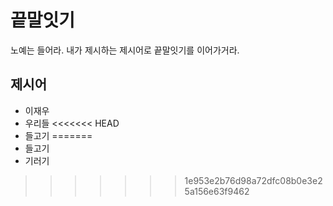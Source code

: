 # 끝말잇기
노예는 들어라. 내가 제시하는 제시어로 끝말잇기를 이어가거라.

## 제시어
- 이재우
- 우리들
<<<<<<< HEAD
- 들고기
=======
- 들고기
- 기러기
>>>>>>> 1e953e2b76d98a72dfc08b0e3e25a156e63f9462
